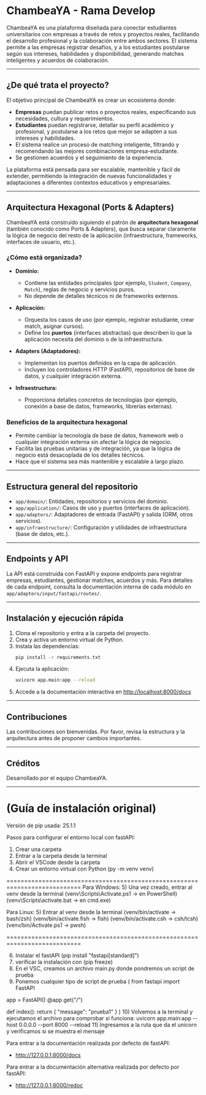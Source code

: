 # ChambeaYA - Rama Develop

ChambeaYA es una plataforma diseñada para conectar estudiantes universitarios con empresas a través de retos y proyectos reales, facilitando el desarrollo profesional y la colaboración entre ambos sectores. El sistema permite a las empresas registrar desafíos, y a los estudiantes postularse según sus intereses, habilidades y disponibilidad, generando matches inteligentes y acuerdos de colaboración.

---

## ¿De qué trata el proyecto?

El objetivo principal de ChambeaYA es crear un ecosistema donde:
- **Empresas** puedan publicar retos o proyectos reales, especificando sus necesidades, cultura y requerimientos.
- **Estudiantes** puedan registrarse, detallar su perfil académico y profesional, y postularse a los retos que mejor se adapten a sus intereses y habilidades.
- El sistema realice un proceso de matching inteligente, filtrando y recomendando las mejores combinaciones empresa-estudiante.
- Se gestionen acuerdos y el seguimiento de la experiencia.

La plataforma está pensada para ser escalable, mantenible y fácil de extender, permitiendo la integración de nuevas funcionalidades y adaptaciones a diferentes contextos educativos y empresariales.

---

## Arquitectura Hexagonal (Ports & Adapters)

ChambeaYA está construido siguiendo el patrón de **arquitectura hexagonal** (también conocido como Ports & Adapters), que busca separar claramente la lógica de negocio del resto de la aplicación (infraestructura, frameworks, interfaces de usuario, etc.).

### ¿Cómo está organizada?

- **Dominio:**
  - Contiene las entidades principales (por ejemplo, `Student`, `Company`, `Match`), reglas de negocio y servicios puros.
  - No depende de detalles técnicos ni de frameworks externos.

- **Aplicación:**
  - Orquesta los casos de uso (por ejemplo, registrar estudiante, crear match, asignar cursos).
  - Define los **puertos** (interfaces abstractas) que describen lo que la aplicación necesita del dominio o de la infraestructura.

- **Adapters (Adaptadores):**
  - Implementan los puertos definidos en la capa de aplicación.
  - Incluyen los controladores HTTP (FastAPI), repositorios de base de datos, y cualquier integración externa.

- **Infraestructura:**
  - Proporciona detalles concretos de tecnologías (por ejemplo, conexión a base de datos, frameworks, librerías externas).

### Beneficios de la arquitectura hexagonal
- Permite cambiar la tecnología de base de datos, framework web o cualquier integración externa sin afectar la lógica de negocio.
- Facilita las pruebas unitarias y de integración, ya que la lógica de negocio está desacoplada de los detalles técnicos.
- Hace que el sistema sea más mantenible y escalable a largo plazo.

---

## Estructura general del repositorio

- `app/domain/`: Entidades, repositorios y servicios del dominio.
- `app/application/`: Casos de uso y puertos (interfaces de aplicación).
- `app/adapters/`: Adaptadores de entrada (FastAPI) y salida (ORM, otros servicios).
- `app/infraestructure/`: Configuración y utilidades de infraestructura (base de datos, etc.).

---

## Endpoints y API

La API está construida con FastAPI y expone endpoints para registrar empresas, estudiantes, gestionar matches, acuerdos y más. Para detalles de cada endpoint, consulta la documentación interna de cada módulo en `app/adapters/input/fastapi/routes/`.

---

## Instalación y ejecución rápida

1. Clona el repositorio y entra a la carpeta del proyecto.
2. Crea y activa un entorno virtual de Python.
3. Instala las dependencias:
   ```sh
   pip install -r requirements.txt
   ```
4. Ejecuta la aplicación:
   ```sh
   uvicorn app.main:app --reload
   ```
5. Accede a la documentación interactiva en [http://localhost:8000/docs](http://localhost:8000/docs)

---

## Contribuciones

Las contribuciones son bienvenidas. Por favor, revisa la estructura y la arquitectura antes de proponer cambios importantes.

---

## Créditos

Desarrollado por el equipo ChambeaYA.

---

# (Guía de instalación original)

Versión de pip usada: 25.1.1

Pasos para configurar el entorno local con fastAPI:
1) Crear una carpeta
2) Entrar a la carpeta desde la terminal
3) Abrir el VSCode desde la carpeta
4) Crear un entorno virtual con Python (py -m venv venv)

===========================================================================
Para Windows:
5) Una vez creado, entrar al venv desde la terminal 
(venv\Scripts\Activate.ps1 -> en PowerShell)
(venv\Scripts\activate.bat -> en cmd.exe)

Para Linux:
5) Entrar al venv desde la terminal
(venv/bin/actívate -> bash/zsh)
(venv/bin/activate.fish -> fish)
(venv/bin/activate.csh -> csh/tcsh)
(venv/bin/Activate.ps1 -> pwsh)

===========================================================================

6) Instalar el fastAPI (pip install "fastapi[standard]")
7) verificar la instalación con (pip freeze)
8) En el VSC, creamos un archivo main.py donde pondremos un script de prueba
9) Ponemos cualquier tipo de script de prueba (
from fastapi import FastAPI

app = FastAPI()
@app.get("/")

def index():
    return {
        "message": "prueba1"
    }
)
10) Volvemos a la terminal y ejecutamos el archivo para comprobar si funciona:
uvicorn app.main:app --host 0.0.0.0 --port 8000 --reload
11) Ingresamos a la ruta que da el unicorn y verificamos si se muestra el mensaje

Para entrar a la documentación realizada por defecto de fastAPI:
- http://127.0.0.1:8000/docs

Para entrar a la documentación alternativa realizada por defecto por fastAPI:
- http://127.0.0.1:8000/redoc